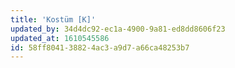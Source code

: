 ```yaml
---
title: 'Kostüm [K]'
updated_by: 34d4dc92-ec1a-4900-9a81-ed8dd8606f23
updated_at: 1610545586
id: 58ff8041-3882-4ac3-a9d7-a66ca48253b7
---
```


